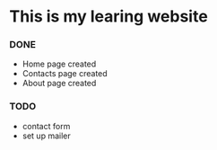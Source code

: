 # This is my learing website
### DONE
* Home page created
* Contacts page created
* About page created

### TODO
* contact form
* set up mailer
